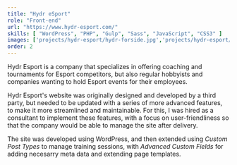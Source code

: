```yaml
---
title: "Hydr eSport"
role: "Front-end"
url: "https://www.hydr-esport.com/"
skills: [ "WordPress", "PHP", "Gulp", "Sass", "JavaScript", "CSS3" ]
images: ['projects/hydr-esport/hydr-forside.jpg','projects/hydr-esport/hydr-medlemskab.jpg','projects/hydr-esport/hydr-side.jpg']
order: 2
---
```


Hydr Esport is a company that specializes in offering coaching and tournaments for Esport competitors, but also regular hobbyists and companies wanting to hold Esport events for their employees.

Hydr Esport's website was originally designed and developed by a third party, but needed to be updated with a series of more advanced features, to make it more streamlined and maintainable. For this, I was hired as a consultant to implement these features, with a focus on user-friendliness so that the company would be able to manage the site after delivery.

The site was developed using WordPress, and then extended using _Custom Post Types_ to manage training sessions, with _Advanced Custom Fields_ for adding necesarry meta data and extending page templates.
